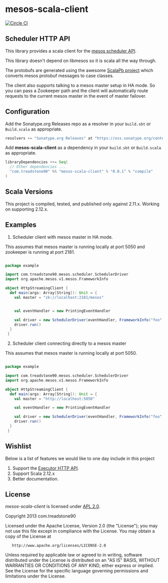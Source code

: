 # mesos-scala-client
[![Circle CI](https://circleci.com/gh/treadstone90/mesos-scala-client.png?circle-token=:circle-token)](https://circleci.com/gh/treadstone90/mesos-scala-client)

## Scheduler HTTP API

This library provides a scala client for the [mesos scheduler API](http://mesos.apache.org/documentation/latest/scheduler-http-api).

This library doesn't depend on libmesos so it is scala all the way through.

The protobufs are generated using the awesome [ScalaPb project](https://scalapb.github.io/) which
converts mesos protobuf messages to case classes.

The client also supports talking to a mesos master setup in HA mode. So you
can pass a Zookeeper path and the client will automatically route requests to
the current mesos master in the event of master failover.

## Configuration

Add the Sonatype.org Releases repo as a resolver in your `build.sbt` or `Build.scala` as appropriate.

```scala
resolvers += "Sonatype.org Releases" at "https://oss.sonatype.org/content/repositories/releases/"
```

Add **mesos-scala-client** as a dependency in your `build.sbt` or `Build.scala` as appropriate.

```scala
libraryDependencies ++= Seq(
  // Other dependencies ...
  "com.treadstone90" %% "mesos-scala-client" % "0.0.1" % "compile"
)
```

## Scala Versions

This project is compiled, tested, and published only against 2.11.x. Working on supporting 2.12.x.

## Examples

1. Scheduler client with mesos master in HA mode.

This assumes that mesos master is running locally at port 5050 and zookeeper is running at port 2181.

```scala

package example

import com.treadstone90.mesos.scheduler.SchedulerDriver
import org.apache.mesos.v1.mesos.FrameworkInfo

object HttpStreamingClient {
  def main(args: Array[String]): Unit = {
    val master = "zk://localhost:2181/mesos"


    val eventHandler = new PrintingEventHandler

    val driver = new SchedulerDriver(eventHandler, FrameworkInfo("foo", "bar"), master)
    driver.run()
  }
 }
```

2. Scheduler client connecting directly to a mesos master

This assumes that mesos master is running locally at port 5050.

```scala

package example

import com.treadstone90.mesos.scheduler.SchedulerDriver
import org.apache.mesos.v1.mesos.FrameworkInfo

object HttpStreamingClient {
  def main(args: Array[String]): Unit = {
    val master = "http://localhost:5050"

    val eventHandler = new PrintingEventHandler

    val driver = new SchedulerDriver(eventHandler, FrameworkInfo("foo", "bar"), master)
    driver.run()
  }
 }
```

## Wishlist

Below is a list of features we would like to one day include in this project

1. Support the [Executor HTTP API](http://mesos.apache.org/documentation/latest/executor-http-api/).
2. Support Scala 2.12.x
3. Better documentation.


## License

*mesos-scala-client* is licensed under [APL 2.0](http://www.apache.org/licenses/LICENSE-2.0).

Copyright 2013 com.treadstone90

   Licensed under the Apache License, Version 2.0 (the "License");
   you may not use this file except in compliance with the License.
   You may obtain a copy of the License at

       http://www.apache.org/licenses/LICENSE-2.0

   Unless required by applicable law or agreed to in writing, software
   distributed under the License is distributed on an "AS IS" BASIS,
   WITHOUT WARRANTIES OR CONDITIONS OF ANY KIND, either express or implied.
   See the License for the specific language governing permissions and
   limitations under the License.
